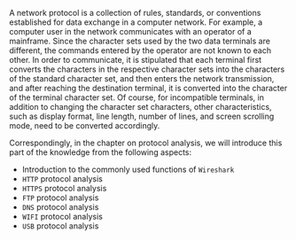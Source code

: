 A network protocol is a collection of rules, standards, or conventions established for data exchange in a computer network. For example, a computer user in the network communicates with an operator of a mainframe. Since the character sets used by the two data terminals are different, the commands entered by the operator are not known to each other. In order to communicate, it is stipulated that each terminal first converts the characters in the respective character sets into the characters of the standard character set, and then enters the network transmission, and after reaching the destination terminal, it is converted into the character of the terminal character set. Of course, for incompatible terminals, in addition to changing the character set characters, other characteristics, such as display format, line length, number of lines, and screen scrolling mode, need to be converted accordingly.


Correspondingly, in the chapter on protocol analysis, we will introduce this part of the knowledge from the following aspects:


- Introduction to the commonly used functions of `Wireshark`
- `HTTP` protocol analysis
- `HTTPS` protocol analysis
- `FTP` protocol analysis
- `DNS` protocol analysis
- `WIFI` protocol analysis
- `USB` protocol analysis